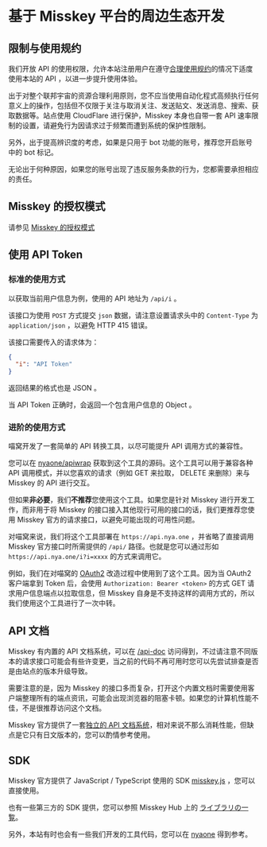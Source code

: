 # 基于 Misskey 平台的周边生态开发

## 限制与使用规约

我们开放 API 的使用权限，允许本站注册用户在遵守[合理使用规约](/aup/)的情况下适度使用本站的 API ，以进一步提升使用体验。

出于对整个联邦宇宙的资源合理利用原则，您不应当使用自动化程式高频执行任何意义上的操作，包括但不仅限于关注与取消关注、发送贴文、发送消息、搜索、获取数据等。站点使用 CloudFlare 进行保护，Misskey 本身也自带一套 API 速率限制的设置，请避免行为因请求过于频繁而遭到系统的保护性限制。

另外，出于提高辨识度的考虑，如果是只用于 bot 功能的账号，推荐您开启账号中的 bot 标记。

无论出于何种原因，如果您的账号出现了违反服务条款的行为，您都需要承担相应的责任。

## Misskey 的授权模式

请参见 [Misskey 的授权模式](./auth/)

## 使用 API Token

### 标准的使用方式

以获取当前用户信息为例，使用的 API 地址为 `/api/i` 。

该接口为使用 `POST` 方式提交 `json` 数据，请注意设置请求头中的 `Content-Type` 为 `application/json` ，以避免 HTTP 415 错误。

该接口需要传入的请求体为：

```json
{
  "i": "API Token"
}
```

返回结果的格式也是 JSON 。

当 API Token 正确时，会返回一个包含用户信息的 Object 。

### 进阶的使用方式

喵窝开发了一套简单的 API 转换工具，以尽可能提升 API 调用方式的兼容性。

您可以在 [nyaone/apiwrap](https://github.com/nyaone/apiwrap) 获取到这个工具的源码。这个工具可以用于兼容各种 API 调用模式，并以您喜欢的请求（例如 GET 来拉取， DELETE 来删除）来与 Misskey 的 API 进行交互。

但如果**非必要**，我们**不推荐**您使用这个工具。如果您是针对 Misskey 进行开发工作，而非用于将 Misskey 的接口接入其他现行可用的接口的话，我们更推荐您使用 Misskey 官方的请求接口，以避免可能出现的可用性问题。

对喵窝来说，我们将这个工具部署在 `https://api.nya.one` ，并省略了直接调用 Misskey 官方接口时所需提供的 `/api/` 路径。也就是您可以通过形如 `https://api.nya.one/i?i=xxxx` 的方式来调用它。

例如，我们在对喵窝的 [OAuth2](./auth/#oauth2) 改造过程中使用到了这个工具。因为当 OAuth2 客户端拿到 Token 后，会使用 `Authorization: Bearer <token>` 的方式 GET 请求用户信息端点以拉取信息，但 Misskey 自身是不支持这样的调用方式的，所以我们使用这个工具进行了一次中转。

## API 文档

Misskey 有内置的 API 文档系统，可以在 [/api-doc](https://nya.one/api-doc) 访问得到，不过请注意不同版本的请求接口可能会有些许变更，当之前的代码不再可用时您可以先尝试排查是否是由站点的版本升级导致。

需要注意的是，因为 Misskey 的接口多而复杂，打开这个内置文档时需要使用客户端整理所有的端点资讯，可能会出现浏览器的阻塞卡顿。如果您的计算机性能不佳，不是很推荐访问这个文档。

Misskey 官方提供了一套[独立的 API 文档系统](https://misskey-hub.net/docs/api/endpoints.html)，相对来说不那么消耗性能，但缺点是它只有日文版本的，您可以酌情参考使用。

## SDK

Misskey 官方提供了 JavaScript / TypeScript 使用的 SDK [misskey.js](https://github.com/misskey-dev/misskey.js) ，您可以直接使用。

也有一些第三方的 SDK 提供，您可以参照 Misskey Hub 上的 [ライブラリの一覧](https://misskey-hub.net/docs/api/libraries.html)。

另外，本站有时也会有一些我们开发的工具代码，您可以在 [nyaone](https://github.com/nyaone) 得到参考。
